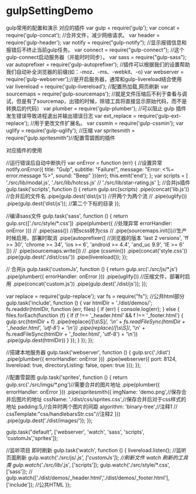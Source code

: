 # gulpSettingDemo
gulp常用的配置和演示
对应的插件
var gulp = require('gulp');
var concat = require('gulp-concat');  //合并文件，减少网络请求。
var header = require('gulp-header');
var notify = require("gulp-notify");  //显示报错信息和报错后不终止当前gulp任务。
var connect = require("gulp-connect"); //这个gulp-connect启动服务器（并能时时同步）。
var sass = require("gulp-sass"); 
var autoprefixer = require('gulp-autoprefixer');  //插件可以根据我们的设置帮助我们自动补全浏览器的前缀(如：-moz、-ms、-webkit、-o)
var webserver = require('gulp-webserver');//是开启服务器，通常和gulp-livereload结合使用
var livereload = require('gulp-livereload');  //配置热加载,网页刷新
var sourcemaps = require('gulp-sourcemaps');  //就是文件压缩后不利于查看与调试，但是有了sourcemap，出错的时候，除错工具将直接显示原始代码，而不是转换后的代码）
var plumber = require('gulp-plumber');    //可以阻止 gulp 插件发生错误导致进程退出并输出错误日志
var ext_replace = require('gulp-ext-replace');  //用于更改文件扩展名。
var cssmin = require('gulp-cssmin');
var uglify = require('gulp-uglify');  //压缩
var spritesmith = require("gulp.spritesmith")//配置雪碧图的插件



对应插件的使用

//运行错误后自动中断执行
var onError = function (err) {  //设置异常
    notify.onError({
        title: "Gulp",
        subtitle: "Failure!",
        message: "Error: <%= error.message %>",
        sound: "Beep"
    })(err);
    this.emit('end');
};
var scripts = [
    './src/lib/modal.js',
    './src/lib/hotcss.js'
    // './src/lib/star-rating.js'
];
//合并js插件
gulp.task('scripts', function () {
    return gulp.src(scripts)
        .pipe(concat('lib.js'))   //合并后的文件名
        .pipe(gulp.dest('dist/js')) //开两个为两个流
        // .pipe(uglify())
        .pipe(gulp.dest('dist/js')); //第二个下标的目录
});

//编译sass文件
gulp.task('sass', function () {
    return gulp.src(['./src/style/*.css'])
        .pipe(plumber({     //处理异常
            errorHandler: onError
        }))
        // .pipe(sass()) //把scss转为css
        // .pipe(sourcemaps.init())//生产时候启用，部署时取消
        .pipe(autoprefixer([   //浏览器的版本
            'last 2 versions',
            'ff >= 30',
            'chrome >= 34',
            'ios >= 6',
            'android >= 4.4',
            'and_uc 9.9',
			'IE >= 6' 
        ]))
        // .pipe(sourcemaps.write())
        // .pipe (cssmin())
        .pipe(concat('style.css'))
        .pipe(gulp.dest('./dist/css/'))
        .pipe(livereload());
});




// 合并js
gulp.task('customJs', function () {
    return gulp.src('./src/js/*.js')
        .pipe(plumber({
            errorHandler: onError
        }))
        .pipe(uglify()) //压缩文件，部署时启用
        .pipe(concat('custom.js'))
        .pipe(gulp.dest('./dist/js'));
});

var replace = require('gulp-replace');
var fs = require("fs");
//公共html部分
gulp.task('include', function () {
    var htmlDir = './dist/demos/';
    fs.readdir(htmlDir, function (err, files) {
        if (err) {
            console.log(err);
        } else {
            files.forEach(function (f) {
                if (f !== '_header.html' && f !== '_footer.html') {
                    gulp.src(htmlDir + f)
                        .pipe(replace(/<!--header-->[\s\S]*<!--headerend-->/, '<!--header-->\n' + fs.readFileSync(htmlDir + '_header.html', 'utf-8') + '\n<!--headerend-->'))
                        .pipe(replace(/<!--footer-->[\s\S]*<!--footerend-->/, '<!--footer-->\n' + fs.readFileSync(htmlDir + '_footer.html', 'utf-8') + '\n<!--footerend-->'))
                        .pipe(gulp.dest(htmlDir))
                }
            });
        }
    });
});


//搭建本地服务器
gulp.task('webserver', function () {
    gulp.src('./dist')
        .pipe(plumber({
            errorHandler: onError
        }))
        .pipe(webserver({
            port: 8124,
            livereload: true,
            directoryListing: false,
            open: true
        }));
});

//配置雪碧图
gulp.task('sprites', function () {
    return gulp.src('./src/imgs/*.png')//需要合并的图片地址
		.pipe(plumber({
			errorHandler: onError
		}))
        .pipe(spritesmith({
            imgName: 'demo.png',//保存合并后图片的地址
            cssName: './dist/css/sprites.css',//保存合并后对于css样式的地址
            padding:5,//合并时两个图片的间距
            algorithm: 'binary-tree',//注释1
            // cssTemplate:"css/handlebarsStr.css"//注释2
        }))
        .pipe(gulp.dest('./dist/images/'));
});

gulp.task("default", ['webserver', 'watch', 'sass', 'scripts', 'customJs','sprites']);

//监听项目 即时刷新
gulp.task('watch', function () {
    livereload.listen();  //监听页面刷新
    gulp.watch('./src/js/*.js', ['customJs']);  //刷新文件 watch 刷新的工具类
    gulp.watch('./src/lib/*.js', ['scripts']);
    gulp.watch('./src/style/*.css',['sass']);
    // gulp.watch(['./dist/demos/_header.html','./dist/demos/_footer.html'], ['include']);  //公共HTML
});
